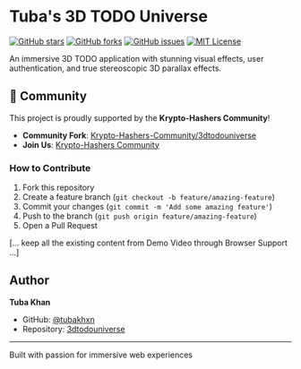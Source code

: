 # Tuba's 3D TODO Universe

[![GitHub stars](https://img.shields.io/github/stars/tubakhxn/3dtodouniverse?style=social)](https://github.com/tubakhxn/3dtodouniverse/stargazers)
[![GitHub forks](https://img.shields.io/github/forks/tubakhxn/3dtodouniverse?style=social)](https://github.com/tubakhxn/3dtodouniverse/network/members)
[![GitHub issues](https://img.shields.io/github/issues/tubakhxn/3dtodouniverse)](https://github.com/tubakhxn/3dtodouniverse/issues)
[![MIT License](https://img.shields.io/badge/License-MIT-green.svg)](https://choosealicense.com/licenses/mit/)

An immersive 3D TODO application with stunning visual effects, user authentication, and true stereoscopic 3D parallax effects.

## 🌟 Community

This project is proudly supported by the **Krypto-Hashers Community**!

- **Community Fork**: [Krypto-Hashers-Community/3dtodouniverse](https://github.com/Krypto-Hashers-Community/3dtodouniverse)
- **Join Us**: [Krypto-Hashers Community](https://github.com/Krypto-Hashers-Community)

### How to Contribute
1. Fork this repository
2. Create a feature branch (`git checkout -b feature/amazing-feature`)
3. Commit your changes (`git commit -m 'Add some amazing feature'`)
4. Push to the branch (`git push origin feature/amazing-feature`)
5. Open a Pull Request

[... keep all the existing content from Demo Video through Browser Support ...]

## Author

**Tuba Khan**
- GitHub: [@tubakhxn](https://github.com/tubakhxn)
- Repository: [3dtodouniverse](https://github.com/tubakhxn/3dtodouniverse)

---

Built with passion for immersive web experiences